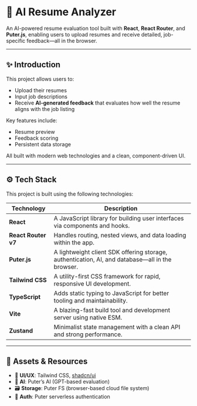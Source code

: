 # 🧠 AI Resume Analyzer

An AI-powered resume evaluation tool built with **React**, **React Router**, and **Puter.js**, enabling users to upload resumes and receive detailed, job-specific feedback—all in the browser.

---

## ✨ Introduction

This project allows users to:

- Upload their resumes
- Input job descriptions
- Receive **AI-generated feedback** that evaluates how well the resume aligns with the job listing

Key features include:

- Resume preview
- Feedback scoring
- Persistent data storage

All built with modern web technologies and a clean, component-driven UI.

---

## ⚙️ Tech Stack

This project is built using the following technologies:

| Technology         | Description                                                                 |
|--------------------|-----------------------------------------------------------------------------|
| **React**          | A JavaScript library for building user interfaces via components and hooks. |
| **React Router v7**| Handles routing, nested views, and data loading within the app.              |
| **Puter.js**       | A lightweight client SDK offering storage, authentication, AI, and database—all in the browser. |
| **Tailwind CSS**   | A utility-first CSS framework for rapid, responsive UI development.         |
| **TypeScript**     | Adds static typing to JavaScript for better tooling and maintainability.    |
| **Vite**           | A blazing-fast build tool and development server using native ESM.          |
| **Zustand**        | Minimalist state management with a clean API and strong performance.        |

---

## 🔗 Assets & Resources

- 🎨 **UI/UX**: Tailwind CSS, [shadcn/ui](https://ui.shadcn.com)
- 🧠 **AI**: Puter’s AI (GPT-based evaluation)
- 🗃 **Storage**: Puter FS (browser-based cloud file system)
- 🔐 **Auth**: Puter serverless authentication
